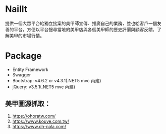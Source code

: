 # NailIt
提供一個大眾平台給獨立接案的美甲師宣傳、推廣自己的業務，並也給客戶一個友善的平台，方便以平台搜尋當地的美甲店與各個美甲師的歷史評價與顧客反饋，了解美甲的市場行情。
# Package
* Entity Framework
* Swagger
* Bootstrap: v4.6.2 or v4.3.1(.NET5 mvc 內建)
* jQuery: v3.5.1(.NET5 mvc 內建)

## 美甲圖源抓取：
1. https://ohoratw.com/
2. https://www.kouve.com.tw/
3. https://www.oh-nala.com/
